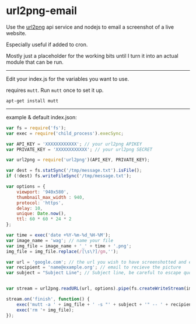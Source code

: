 # url2png-email

Use the [url2png](http://www.url2png.com) api service and nodejs to email a screenshot of a live website.

Especially useful if added to cron.

Mostly just a placeholder for the working bits until I turn it into an actual module that can be run. 

---

Edit your index.js for the variables you want to use. 

requires `mutt`. Run `mutt` once to set it up.

`apt-get install mutt`

---

example & default index.json: 

```javascript
var fs = require('fs');
var exec = require('child_process').execSync;

var API_KEY = 'XXXXXXXXXXXX'; // your url2png APIKEY
var PRIVATE_KEY = 'XXXXXXXXXXXX'; // your url2png SECRET

var url2png = require('url2png')(API_KEY, PRIVATE_KEY);

var dest = fs.statSync('/tmp/message.txt').isFile();
if (!dest) fs.writeFileSync('/tmp/message.txt');

var options = {
    viewport: '940x580',
    thumbnail_max_width : 940,
    protocol: 'https',
    delay: 10,
    unique: Date.now(),
    ttl: 60 * 60 * 24 * 2
};

var time = exec('date +%Y-%m-%d_%H-%M');
var image_name = 'wag'; // name your file
var img_file = image_name + '_' + time + '.png';
img_file = img_file.replace(/[\s\?]/gm,'');

var url = 'google.com'; // the url you wish to have screenshotted and emailed to you
var recipient = 'name@example.org'; // email to recieve the picture
var subject = "Subject Line"; // Subject line, be careful to escape quotes


var stream = url2png.readURL(url, options).pipe(fs.createWriteStream(img_file));

stream.on('finish', function() {
    exec('mutt -a ' + img_file + ' -s "' + subject + '" -- ' + recipient + ' < /tmp/message.txt');
    exec('rm '+ img_file);
});
```
